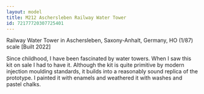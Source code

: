 ```yaml
---
layout: model
title: M212 Aschersleben Railway Water Tower
id: 72177720307725401
---
```


Railway Water Tower in Aschersleben, Saxony-Anhalt, Germany, HO (1/87) scale  [Built 2022]

Since childhood, I have been fascinated by water towers. When I saw this kit on sale I had to have it. Although the kit is quite primitive by modern injection moulding standards, it builds into a reasonably sound replica of the prototype. I painted it with enamels and weathered it with washes and pastel chalks.


